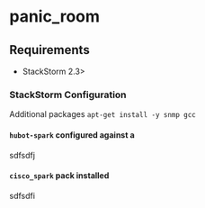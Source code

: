 # panic_room

## Requirements

* StackStorm 2.3> 


### StackStorm Configuration

Additional packages
`apt-get install -y snmp gcc`

#### `hubot-spark` configured against a 

sdfsdfj


#### `cisco_spark` pack installed

sdfsdfi
